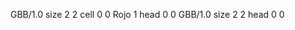 <gs-board> GBB/1.0
size 2 2
cell 0 0 Rojo 1
head 0 0
 </gs-board>
<gs-board> GBB/1.0
size 2 2
head 0 0
 </gs-board>